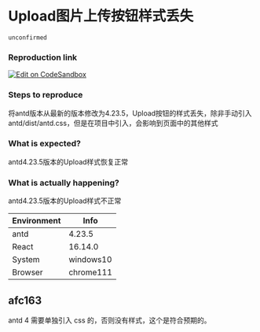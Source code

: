 # Upload图片上传按钮样式丢失

`unconfirmed`

### Reproduction link

[![Edit on CodeSandbox](https://codesandbox.io/static/img/play-codesandbox.svg)](https://codesandbox.io/s/yong-hu-tou-xiang-antd-5-3-1-forked-b7mlel?file=/demo.tsx:319-337)

### Steps to reproduce

将antd版本从最新的版本修改为4.23.5，Upload按钮的样式丢失，除非手动引入antd/dist/antd.css，但是在项目中引入，会影响到页面中的其他样式

### What is expected?

antd4.23.5版本的Upload样式恢复正常

### What is actually happening?

antd4.23.5版本的Upload样式不正常

| Environment | Info      |
| ----------- | --------- |
| antd        | 4.23.5    |
| React       | 16.14.0   |
| System      | windows10 |
| Browser     | chrome111 |

<!-- generated by ant-design-issue-helper. DO NOT REMOVE -->

## afc163

antd 4 需要单独引入 css 的，否则没有样式，这个是符合预期的。

